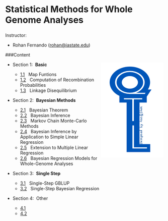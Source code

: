 # Statistical Methods for Whole Genome Analyses

<div style="float:right; \">
<img src="QTL.jpg" 
 align=right style="float:right; margin-left: 5px; margin-top: 100px" 
 />
</div>




###

Instructor: 

* Rohan Fernando (rohan@iastate.edu)


###Content

* Section 1:&nbsp; **Basic**
    * [1.1](basic/MapFunction.ipynb) &nbsp; Map Funtions
    * [1.2](basic/RecProb.ipynb) &nbsp; Computation of Recombination Probabilities
    * [1.3](basic/LD.ipynb) &nbsp; Linkage Disequilibrium

* Section 2:&nbsp; **Bayesian Methods**
    * [2.1](Bayes/BayesTheorem.ipynb) &nbsp; Bayesian Theorem
    * [2.2](Bayes/BayesInference.ipynb) &nbsp; Bayesian Inference
    * [2.3](Bayes/MCMC.ipynb) &nbsp; Markov Chain Monte-Carlo Methods
    * [2.4](Bayes/BayesSimpleLinear.ipynb) &nbsp; Bayesian Inference by Application to Simple Linear Regression 
    * [2.5](Bayes/BayesMultipleRegression.ipynb) &nbsp; Extension to Multiple Linear Regression 
    * [2.6](Bayes/BayesGWAS.ipynb) &nbsp; Bayesian Regression Models for Whole-Genome Analyses 

* Section 3:&nbsp; **Single Step**
    * [3.1](singleStep/ssGBLUP.ipynb) &nbsp; Single-Step GBLUP 
    * [3.2](singleStep/ssBayes.ipynb) &nbsp; Single-Step Bayesian Regression

* Section 4:&nbsp; Other
    * [4.1](ssGBLUP.ipynb) 
    * [4.2](ss.ipynb) 

